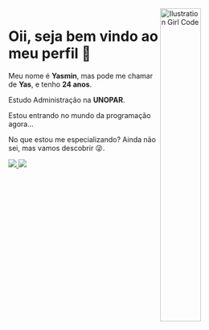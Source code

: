 <img src="https://media2.giphy.com/media/L1R1tvI9svkIWwpVYr/giphy.gif?cid=ecf05e4713i8rsv4489tndymixqht2bosjrlbllh4hocfffh&rid=giphy.gif&ct=g" width="40%" align="right" alt="Ilustration Girl Code" />

# Oii, seja bem vindo ao meu perfil 🌹

Meu nome é **Yasmin**, mas pode me chamar de **Yas**, e tenho **24 anos**.

Estudo Administração na **UNOPAR**.

Estou entrando no mundo da programação agora...

No que estou me especializando? Ainda não sei, mas vamos descobrir 😜.

<p class="row" >
    <a href="mailto:alegrettiy@gmail.com" target="_blank">
      <img src="https://img.shields.io/badge/-Gmail-FF0000?style=for-the-badge&logo=gmail&logoColor=white" >
    </a>
    <a href="https://www.linkedin.com/in/yasmin-barretto-alegretti-32822b1ba/" target="_blank">
      <img src="https://img.shields.io/badge/-LinkedIn-%230077B5?style=for-the-badge&logo=linkedin&logoColor=white" target="_blank">
    </a>
</p>
